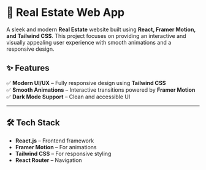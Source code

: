 # 🏡 Real Estate Web App  

A sleek and modern **Real Estate** website built using **React, Framer Motion, and Tailwind CSS**. This project focuses on providing an interactive and visually appealing user experience with smooth animations and a responsive design.

## ✨ Features  
✅ **Modern UI/UX** – Fully responsive design using **Tailwind CSS**  
✅ **Smooth Animations** – Interactive transitions powered by **Framer Motion**    
✅ **Dark Mode Support** – Clean and accessible UI  

---

## 🛠️ Tech Stack  
- **React.js** – Frontend framework  
- **Framer Motion** – For animations  
- **Tailwind CSS** – For responsive styling  
- **React Router** – Navigation 
